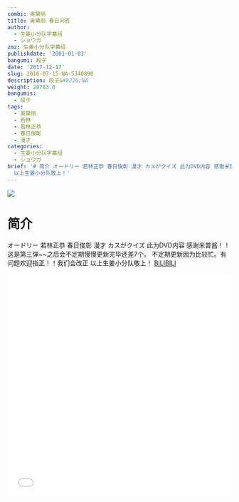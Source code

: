 ```yaml
---
combi: 奥黛丽
title: 奥黛丽 春日问答
author:
  - 生姜小分队字幕组
  - ショウガ
zmz: 生姜小分队字幕组
publishdate: '2001-01-03'
bangumi: 段子
date: '2017-12-17'
slug: 2016-07-15-NA-5340890
description: 段子&#8226;NA
weight: 28783.0
bangumis:
  - 段子
tags:
  - 奥黛丽
  - 若林
  - 若林正恭
  - 春日俊彰
  - 漫才
categories:
  - 生姜小分队字幕组
  - ショウガ
brief: '# 简介 オードリー 若林正恭 春日俊彰 漫才 カスがクイズ 此为DVD内容 感谢米普酱！！这是第三弹~~之后会不定期慢慢更新完毕还差7个。 不定期更新因为比较忙。有问题欢迎指正！！我们会改正
  以上生姜小分队敬上！'
---
```

![](https://i.imgur.com/CRdbarF.png)
# 简介  
オードリー  若林正恭  春日俊彰
漫才  カスがクイズ
此为DVD内容 感谢米普酱！！这是第三弹~~之后会不定期慢慢更新完毕还差7个。
不定期更新因为比较忙。有问题欢迎指正！！我们会改正
以上生姜小分队敬上！
  [BILIBILI](https://www.bilibili.com/video/av5340890/)

<div class="vcontainer">  <iframe class="video" src="//www.bilibili.com/blackboard/player.html?aid=5340890" width="100%" height="500" frameborder="0" allowfullscreen="allowfullscreen"></iframe></div>
